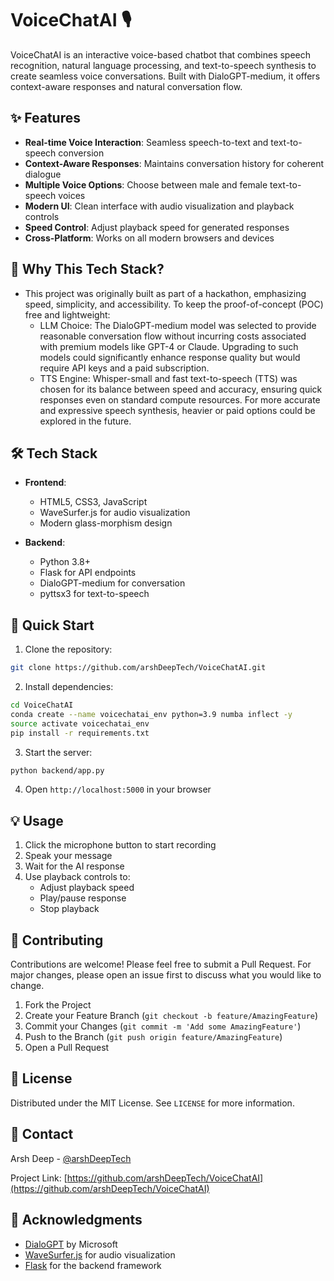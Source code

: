 # VoiceChatAI 🎙️


VoiceChatAI is an interactive voice-based chatbot that combines speech recognition, natural language processing, and text-to-speech synthesis to create seamless voice conversations. Built with DialoGPT-medium, it offers context-aware responses and natural conversation flow.


## ✨ Features

- **Real-time Voice Interaction**: Seamless speech-to-text and text-to-speech conversion
- **Context-Aware Responses**: Maintains conversation history for coherent dialogue
- **Multiple Voice Options**: Choose between male and female text-to-speech voices
- **Modern UI**: Clean interface with audio visualization and playback controls
- **Speed Control**: Adjust playback speed for generated responses
- **Cross-Platform**: Works on all modern browsers and devices

## 🤔 Why This Tech Stack?
- This project was originally built as part of a hackathon, emphasizing speed, simplicity, and accessibility. To keep the proof-of-concept (POC) free and lightweight:
  - LLM Choice: The DialoGPT-medium model was selected to provide reasonable conversation flow without incurring costs associated with premium models like GPT-4 or Claude. Upgrading to such models could significantly enhance response quality but would require API keys and a paid subscription.
  - TTS Engine: Whisper-small and fast text-to-speech (TTS) was chosen for its balance between speed and accuracy, ensuring quick responses even on standard compute resources. For more accurate and expressive speech synthesis, heavier or paid options could be explored in the future.


## 🛠️ Tech Stack

- **Frontend**:
  - HTML5, CSS3, JavaScript
  - WaveSurfer.js for audio visualization
  - Modern glass-morphism design

- **Backend**:
  - Python 3.8+
  - Flask for API endpoints
  - DialoGPT-medium for conversation
  - pyttsx3 for text-to-speech

## 🚀 Quick Start

1. Clone the repository:
```bash
git clone https://github.com/arshDeepTech/VoiceChatAI.git
```
2. Install dependencies:
```bash
cd VoiceChatAI
conda create --name voicechatai_env python=3.9 numba inflect -y
source activate voicechatai_env
pip install -r requirements.txt
```
3. Start the server:
```bash
python backend/app.py
```


4. Open `http://localhost:5000` in your browser

## 💡 Usage

1. Click the microphone button to start recording
2. Speak your message
3. Wait for the AI response
4. Use playback controls to:
   - Adjust playback speed
   - Play/pause response
   - Stop playback

## 🤝 Contributing

Contributions are welcome! Please feel free to submit a Pull Request. For major changes, please open an issue first to discuss what you would like to change.

1. Fork the Project
2. Create your Feature Branch (`git checkout -b feature/AmazingFeature`)
3. Commit your Changes (`git commit -m 'Add some AmazingFeature'`)
4. Push to the Branch (`git push origin feature/AmazingFeature`)
5. Open a Pull Request

## 📝 License

Distributed under the MIT License. See `LICENSE` for more information.

## 👤 Contact

Arsh Deep - [@arshDeepTech](https://github.com/arshDeepTech)

Project Link: [https://github.com/arshDeepTech/VoiceChatAI](https://github.com/arshDeepTech/VoiceChatAI)

## 🙏 Acknowledgments

- [DialoGPT](https://huggingface.co/microsoft/DialoGPT-medium) by Microsoft
- [WaveSurfer.js](https://wavesurfer-js.org/) for audio visualization
- [Flask](https://flask.palletsprojects.com/) for the backend framework
